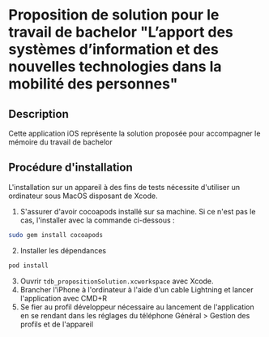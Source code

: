 # Proposition de solution pour le travail de bachelor "L’apport des systèmes d’information et des nouvelles technologies dans la mobilité des personnes"
## Description
Cette application iOS représente la solution proposée pour accompagner le mémoire du travail de bachelor

## Procédure d'installation
L'installation sur un appareil à des fins de tests nécessite d'utiliser un ordinateur sous MacOS disposant de Xcode. 
1. S'assurer d'avoir cocoapods installé sur sa machine. Si ce n'est pas le cas, l'installer avec la commande ci-dessous :
```bash
sudo gem install cocoapods
```
2. Installer les dépendances 
```bash
pod install
```
3. Ouvrir `tdb_propositionSolution.xcworkspace` avec Xcode.
4. Brancher l'iPhone à l'ordinateur à l'aide d'un cable Lightning et lancer l'application avec CMD+R
5. Se fier au profil développeur nécessaire au lancement de l'application en se rendant dans les réglages du téléphone Général > Gestion des profils et de l'appareil